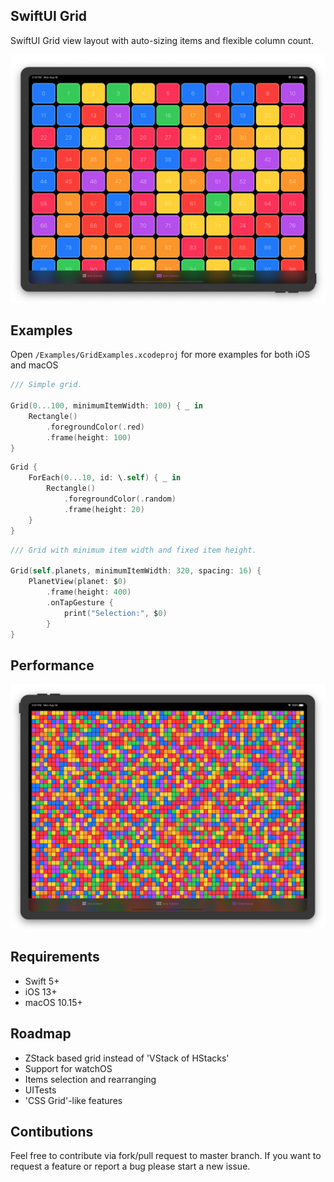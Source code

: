## SwiftUI Grid

SwiftUI Grid view layout with auto-sizing items and flexible column count.

<center>
<img src="Resources/iPad1.png"/>
</center>

## Examples

Open `/Examples/GridExamples.xcodeproj` for more examples for both iOS and macOS

```swift
/// Simple grid.

Grid(0...100, minimumItemWidth: 100) { _ in
    Rectangle()
        .foregroundColor(.red)
        .frame(height: 100)
}
```

```swift
Grid {
    ForEach(0...10, id: \.self) { _ in
        Rectangle()
            .foregroundColor(.random)
            .frame(height: 20)
    }
}
```

```swift
/// Grid with minimum item width and fixed item height.

Grid(self.planets, minimumItemWidth: 320, spacing: 16) {
    PlanetView(planet: $0)
        .frame(height: 400)
        .onTapGesture {
            print("Selection:", $0)
        }
}
```

## Performance

<center>
<img src="Resources/iPad2.png"/>
</center>

## Requirements

- Swift 5+
- iOS 13+
- macOS 10.15+

## Roadmap
- ZStack based grid instead of 'VStack of HStacks'
- Support for watchOS
- Items selection and rearranging
- UITests
- 'CSS Grid'-like features

## Contibutions
Feel free to contribute via fork/pull request to master branch. If you want to request a feature or report a bug please start a new issue.
